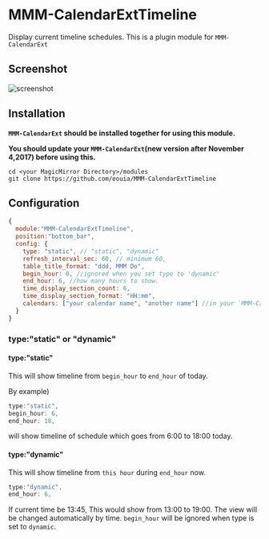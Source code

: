 # MMM-CalendarExtTimeline
Display current timeline schedules. This is a plugin module for `MMM-CalendarExt`

## Screenshot ##
![screenshot](https://raw.githubusercontent.com/eouia/MMM-CalendarExtTimeline/master/timeline_static.jpg)

## Installation ##
**`MMM-CalendarExt` should be installed together for using this module.**

**You should update your `MMM-CalendarExt`(new version after November 4,2017) before using this.**

```shell
cd <your MagicMirror Directory>/modules
git clone https://github.com/eouia/MMM-CalendarExtTimeline
```

## Configuration ##
```javascript
{
  module:"MMM-CalendarExtTimeline",
  position:"bottom_bar",
  config: {
    type: "static", // "static", "dynamic"
    refresh_interval_sec: 60, // minimum 60,
    table_title_format: "ddd, MMM Do",
    begin_hour: 0, //ignored when you set type to 'dynamic'
    end_hour: 6, //how many hours to show. 
    time_display_section_count: 6, 
    time_display_section_format: "HH:mm",
    calendars: ["your calendar name", "another name"] //in your `MMM-CalendarExt` configuration
  }
}
```
### type:"static" or "dynamic"
#### type:"static"
This will show timeline from `begin_hour` to `end_hour` of today. 

By example)
```javascript
type:"static",
begin_hour: 6,
end_hour: 18,
```
will show timeline of schedule which goes from 6:00 to 18:00 today.

#### type:"dynamic"
This will show timeline from `this hour` during `end_hour` now.
```javascript
type:"dynamic",
end_hour: 6,
```
If current time be 13:45, This would show from 13:00 to 19:00. The view will be changed automatically by time.
`begin_hour` will be ignored when type is set to `dynamic`.
